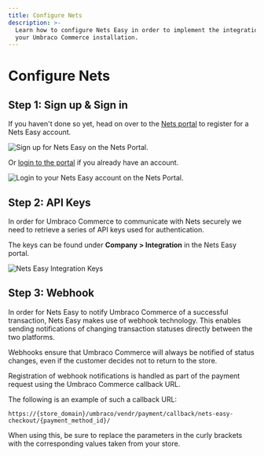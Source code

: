```yaml
---
title: Configure Nets
description: >-
  Learn how to configure Nets Easy in order to implement the integration with
  your Umbraco Commerce installation.
---
```


# Configure Nets

## Step 1: Sign up & Sign in

If you haven't done so yet, head on over to the [Nets portal](https://portal.dibspayment.eu/registration) to register for a Nets Easy account.

![Sign up for Nets Easy on the Nets Portal.](../media/nets/nets-easy\_signup.png)

Or [login to the portal](https://portal.dibspayment.eu/dashboard) if you already have an account.

![Login to your Nets Easy account on the Nets Portal.](../media/nets/nets-easy\_signin.png)

## Step 2: API Keys

In order for Umbraco Commerce to communicate with Nets securely we need to retrieve a series of API keys used for authentication.

The keys can be found under **Company > Integration** in the Nets Easy portal.

![Nets Easy Integration Keys](../media/nets/nets-easy\_integration\_keys.png)

## Step 3: Webhook

In order for Nets Easy to notify Umbraco Commerce of a successful transaction, Nets Easy makes use of webhook technology. This enables sending notifications of changing transaction statuses directly between the two platforms.

Webhooks ensure that Umbraco Commerce will always be notified of status changes, even if the customer decides not to return to the store.

Registration of webhook notifications is handled as part of the payment request using the Umbraco Commerce callback URL.

The following is an example of such a callback URL:

```
https://{store_domain}/umbraco/vendr/payment/callback/nets-easy-checkout/{payment_method_id}/
```

When using this, be sure to replace the parameters in the curly brackets with the corresponding values taken from your store.
